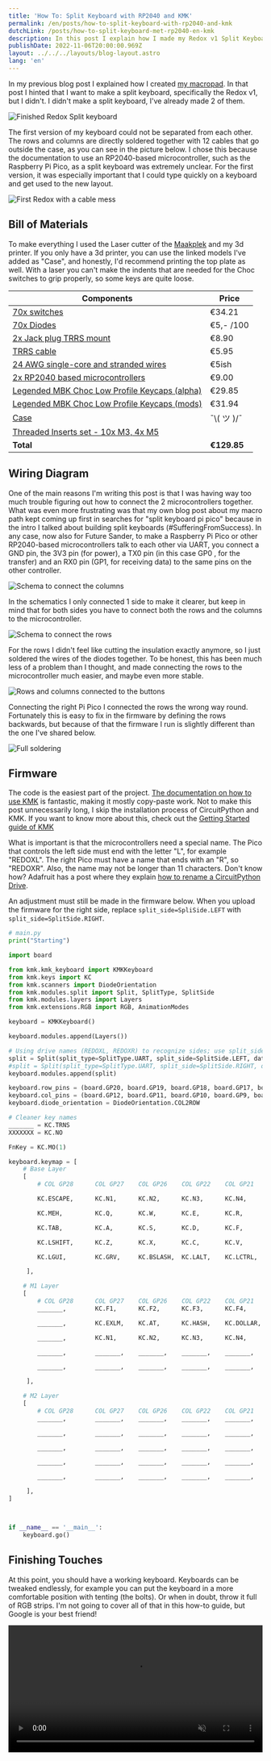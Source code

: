 ```yaml
---
title: 'How To: Split Keyboard with RP2040 and KMK'
permalink: /en/posts/how-to-split-keyboard-with-rp2040-and-kmk
dutchLink: /posts/how-to-split-keyboard-met-rp2040-en-kmk
description: In this post I explain how I made my Redox v1 Split Keyboard based on an RP2040-based microcontroller, the Raspberry Pi Pico, with KMK as firmware.
publishDate: 2022-11-06T20:00:00.969Z
layout: ../../../layouts/blog-layout.astro
lang: 'en'
---
```


In my previous blog post I explained how I created [my macropad](/posts/3d-printed-hand-wired-macro-pad-with-raspberry-pi-pico-kmk-circuitpython). In that post I hinted that I want to make a split keyboard, specifically the Redox v1, but I didn't. I didn't make a split keyboard, I've already made 2 of them.

![Finished Redox Split keyboard](https://res.cloudinary.com/sandergnl/image/upload/c_scale,f_auto,q_auto,w_1024/v1667748697/Redox%20Finished.jpg)

The first version of my keyboard could not be separated from each other. The rows and columns are directly soldered together with 12 cables that go outside the case, as you can see in the picture below. I chose this because the documentation to use an RP2040-based microcontroller, such as the Raspberry Pi Pico, as a split keyboard was extremely unclear. For the first version, it was especially important that I could type quickly on a keyboard and get used to the new layout.

![First Redox with a cable mess](https://res.cloudinary.com/sandergnl/image/upload/c_scale,f_auto,q_auto,w_1024/v1667750007/My%20Redox%20v1.jpg)

## Bill of Materials

To make everything I used the Laser cutter of the [Maakplek](https://www.maakplek.nl/) and my 3d printer. If you only have a 3d printer, you can use the linked models I've added as "Case", and honestly, I'd recommend printing the top plate as well. With a laser you can't make the indents that are needed for the Choc switches to grip properly, so some keys are quite loose.

| Components                                                                                                                        | Price              |
| --------------------------------------------------------------------------------------------------------------------------------- | ------------------ |
| [70x switches](https://splitkb.com/products/kailh-low-profile-choc-switches?variant=39459382394957)                               | €34.21             |
| [70x Diodes](https://www.okaphone.com/article.asp?id=448925)                                                                      | €5,- /100          |
| [2x Jack plug TRRS mount](https://www.okaphone.com/article.asp?id=492879)                                                         | €8.90              |
| [TRRS cable](https://splitkb.com/products/coiled-angled-trrs-cable)                                                               | €5.95              |
| [24 AWG single-core and stranded wires](https://www.okaphone.com/artikel.asp?id=476323)                                           | €5ish              |
| [2x RP2040 based microcontrollers](https://www.kiwi-electronics.com/nl/raspberry-pi-pico-10494)                                   | €9.00              |
| [Legended MBK Choc Low Profile Keycaps (alpha)](https://splitkb.com/products/mbk-choc-low-profile-keycaps?variant=33283834937421) | €29.85             |
| [Legended MBK Choc Low Profile Keycaps (mods)](https://splitkb.com/products/mbk-choc-low-profile-keycaps?variant=33283835068493)  | €31.94             |
| [Case](https://www.thingiverse.com/thing:4634895)                                                                                 | ¯⁠\⁠⁠(⁠ ツ ⁠)⁠⁠/⁠¯ |
| [Threaded Inserts set - 10x M3, 4x M5](https://www.amazon.nl/CNC-Kitchen-original-threaded-inserts/dp/B09CL4KY59/)                |                    |
| **Total**                                                                                                                         | **€129.85**        |

## Wiring Diagram

One of the main reasons I'm writing this post is that I was having way too much trouble figuring out how to connect the 2 microcontrollers together. What was even more frustrating was that my own blog post about my macro path kept coming up first in searches for "split keyboard pi pico" because in the intro I talked about building split keyboards (#SufferingFromSuccess). In any case, now also for Future Sander, to make a Raspberry Pi Pico or other RP2040-based microcontrollers talk to each other via UART, you connect a GND pin, the 3V3 pin (for power), a TX0 pin (in this case GP0 , for the transfer) and an RX0 pin (GP1, for receiving data) to the same pins on the other controller.

![Schema to connect the columns](/assets/images/column-schematics.svg)

In the schematics I only connected 1 side to make it clearer, but keep in mind that for both sides you have to connect both the rows and the columns to the microcontroller.

![Schema to connect the rows](/assets/images/row-schematics.svg)

For the rows I didn't feel like cutting the insulation exactly anymore, so I just soldered the wires of the diodes together. To be honest, this has been much less of a problem than I thought, and made connecting the rows to the microcontroller much easier, and maybe even more stable.

![Rows and columns connected to the buttons](https://res.cloudinary.com/sandergnl/image/upload/c_scale,f_auto,q_auto,w_1024/v1667748666/Handwire%20Columns%20and%20Rows.jpg)

Connecting the right Pi Pico I connected the rows the wrong way round. Fortunately this is easy to fix in the firmware by defining the rows backwards, but because of that the firmware I run is slightly different than the one I've shared below.

![Full soldering](https://res.cloudinary.com/sandergnl/image/upload/c_scale,f_auto,q_auto,w_1024/v1667748696/Redox%20Backside.jpg)

## Firmware

The code is the easiest part of the project. [The documentation on how to use KMK](https://github.com/KMKfw/kmk_firmware/tree/master/docs/en) is fantastic, making it mostly copy-paste work. Not to make this post unnecessarily long, I skip the installation process of CircuitPython and KMK. If you want to know more about this, check out the [Getting Started guide of KMK](https://github.com/KMKfw/kmk_firmware/blob/master/docs/en/Getting_Started.md)

What is important is that the microcontrollers need a special name. The Pico that controls the left side must end with the letter "L", for example "REDOXL". The right Pico must have a name that ends with an "R", so "REDOXR". Also, the name may not be longer than 11 characters. Don't know how? Adafruit has a post where they explain [how to rename a CircuitPython Drive](https://learn.adafruit.com/welcome-to-circuitpython/renaming-circuitpy).

An adjustment must still be made in the firmware below. When you upload the firmware for the right side, replace `split_side=SpliSide.LEFT` with `split_side=SplitSide.RIGHT`.

```python
# main.py
print("Starting")

import board

from kmk.kmk_keyboard import KMKKeyboard
from kmk.keys import KC
from kmk.scanners import DiodeOrientation
from kmk.modules.split import Split, SplitType, SplitSide
from kmk.modules.layers import Layers
from kmk.extensions.RGB import RGB, AnimationModes

keyboard = KMKKeyboard()

keyboard.modules.append(Layers())

# Using drive names (REDOXL, REDOXR) to recognize sides; use split_side arg if you're not doing it
split = Split(split_type=SplitType.UART, split_side=SplitSide.LEFT, data_pin=board.GP0, data_pin2=board.GP1, use_pio=True, uart_flip = True)
#split = Split(split_type=SplitType.UART, split_side=SplitSide.RIGHT, data_pin=board.GP0, data_pin2=board.GP1, use_pio=True, uart_flip = True)
keyboard.modules.append(split)

keyboard.row_pins = (board.GP20, board.GP19, board.GP18, board.GP17, board.GP16)
keyboard.col_pins = (board.GP12, board.GP11, board.GP10, board.GP9, board.GP8, board.GP7, board.GP6)
keyboard.diode_orientation = DiodeOrientation.COL2ROW

# Cleaner key names
_______ = KC.TRNS
XXXXXXX = KC.NO

FnKey = KC.MO(1)

keyboard.keymap = [
    # Base Layer
    [
        # COL GP28		COL GP27	COL GP26	COL GP22	COL GP21	COL GP20	COL GP19	<>	COL GP18		COL GP17	COL GP16	COL GP14	COL GP13	COL GP12	COL GP11

        KC.ESCAPE,		KC.N1,		KC.N2,		KC.N3,		KC.N4,		KC.N5,		KC.EQUAL, 		KC.MO(1),		KC.N6,		KC.N7,		KC.N8,		KC.N9,		KC.N0,		KC.MO(2),\

        KC.MEH,			KC.Q,		KC.W,		KC.E,		KC.R,		KC.T,		KC.LBRACKET, 	KC.RBRACKET,	KC.Y,		KC.U,		KC.I,		KC.O,		KC.P,		KC.MINUS,\

        KC.TAB,			KC.A,		KC.S,		KC.D,		KC.F,		KC.G,		XXXXXXX, 		XXXXXXX,		KC.H,		KC.J,		KC.K,		KC.L,		KC.SCOLON,	KC.QUOTE,\

        KC.LSHIFT,		KC.Z,		KC.X,		KC.C,		KC.V,		KC.B,		KC.LALT, 		KC.MO(2),		KC.N,		KC.M,		KC.COMMA,	KC.DOT,		KC.SLASH,	KC.RSHIFT,\

        KC.LGUI,		KC.GRV,		KC.BSLASH,	KC.LALT,	KC.LCTRL,	KC.SPACE,	KC.MO(1),	 	KC.ENTER,		KC.BSPACE,	KC.MO(2),	KC.LEFT,	KC.RIGHT,	KC.UP,		KC.DOWN,\

     ],

    # M1 Layer
    [
        # COL GP28		COL GP27	COL GP26	COL GP22	COL GP21	COL GP20	COL GP19	<>	COL GP18		COL GP17	COL GP16			COL GP15	COL GP14			COL GP13	COL GP12
        _______,		KC.F1,		KC.F2,		KC.F3,		KC.F4,		KC.F5,		KC.F6,			_______,		KC.F7,		KC.F8,				KC.F9,		KC.F10,				KC.F11,		KC.F12, \

        _______,		KC.EXLM,	KC.AT,		KC.HASH,	KC.DOLLAR,	KC.PERCENT,	_______, 		_______,		_______,	KC.LALT(KC.LEFT),	KC.UP,		KC.LALT(KC.RIGHT),	_______,	_______, \

        _______,		KC.N1,		KC.N2,		KC.N3,		KC.N4,		KC.N5,		XXXXXXX, 		XXXXXXX,		_______,	KC.LEFT,			KC.DOWN,	KC.RIGHT,			_______,	_______, \

        _______,		_______,	_______,	_______,	_______,	_______,	_______,    	_______,    	_______,	_______,			_______,    _______,			_______,	_______, \

        _______,		_______,	_______,	_______,	_______,    _______,    _______,	 	_______,		_______,    _______,    		_______,    _______,    		_______,	_______, \

     ],

    # M2 Layer
    [
        # COL GP28		COL GP27	COL GP26	COL GP22	COL GP21	COL GP20	COL GP19	<>	COL GP18		COL GP17	COL GP16	COL GP15	COL GP14	COL GP13	COL GP12
        _______,		_______,	_______,	_______,	_______,	_______,	_______, 		_______,		_______,	_______,	_______,	_______,	_______,	_______, \

        _______,		_______,	_______,	_______,	_______,	_______,	_______, 		_______,		KC.CIRC,	KC.AMPR,	KC.ASTR,	KC.LPRN,	KC.RPRN,	_______, \

        _______,		_______,	_______,	_______,	_______,	_______,	XXXXXXX, 		XXXXXXX,		KC.N6,		KC.N7,		KC.N8,		KC.N9,		KC.N0,		_______, \

        _______,		_______,	_______,	_______,	_______,	_______,	_______,    	_______,    	_______,	_______,	_______,    _______,	_______,	_______, \

        _______,		_______,	_______,	_______,	_______,    _______,    _______,	 	_______,		_______,    _______,    _______,    _______,    _______,	_______, \

     ],
]



if __name__ == '__main__':
    keyboard.go()
```

## Finishing Touches

At this point, you should have a working keyboard. Keyboards can be tweaked endlessly, for example you can put the keyboard in a more comfortable position with tenting (the bolts). Or when in doubt, throw it full of RGB strips. I'm not going to cover all of that in this how-to guide, but Google is your best friend!

<video width="100%" controls muted>
  <source src="https://res.cloudinary.com/sandergnl/video/upload/v1668207101/Final%20Keyboard.mp4" type="video/mp4">
</video>
